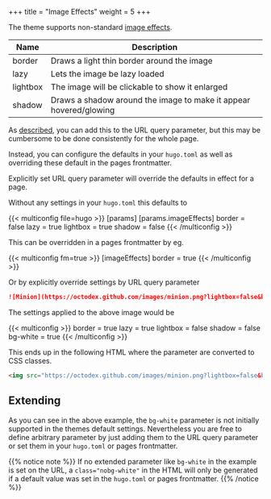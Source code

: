+++
title = "Image Effects"
weight = 5
+++

The theme supports non-standard [image effects](cont/markdown#image-effects).

| Name     | Description                                                       |
| -------- | ----------------------------------------------------------------- |
| border   | Draws a light thin border around the image                        |
| lazy     | Lets the image be lazy loaded                                     |
| lightbox | The image will be clickable to show it enlarged                   |
| shadow   | Draws a shadow around the image to make it appear hovered/glowing |

As [described](cont/markdown#image-effects), you can add this to the URL query parameter, but this may be cumbersome to be done consistently for the whole page.

Instead, you can configure the defaults in your `hugo.toml` as well as overriding these default in the pages frontmatter.

Explicitly set URL query parameter will override the defaults in effect for a page.

Without any settings in your `hugo.toml` this defaults to

{{< multiconfig file=hugo >}}
[params]
  [params.imageEffects]
    border = false
    lazy = true
    lightbox = true
    shadow = false
{{< /multiconfig >}}

This can be overridden in a pages frontmatter by eg.

{{< multiconfig fm=true >}}
[imageEffects]
  border = true
{{< /multiconfig >}}

Or by explicitly override settings by URL query parameter

````md {title="URL"}
![Minion](https://octodex.github.com/images/minion.png?lightbox=false&bg-white=true)
````

The settings applied to the above image would be

{{< multiconfig >}}
border = true
lazy = true
lightbox = false
shadow = false
bg-white = true
{{< /multiconfig >}}

This ends up in the following HTML where the parameter are converted to CSS classes.

````html {title="HTML"}
<img src="https://octodex.github.com/images/minion.png?lightbox=false&bg-white=true" loading="lazy" alt="Minion" class="bg-white border lazy nolightbox noshadow">
````


## Extending

As you can see in the above example, the `bg-white` parameter is not initially supported in the themes default settings. Nevertheless you are free to define arbitrary parameter by just adding them to the URL query parameter or set them in your `hugo.toml` or pages frontmatter.

{{% notice note %}}
If no extended parameter like `bg-white` in the example is set on the URL, a `class="nobg-white"` in the HTML will only be generated if a default value was set in the `hugo.toml` or pages frontmatter.
{{% /notice %}}

